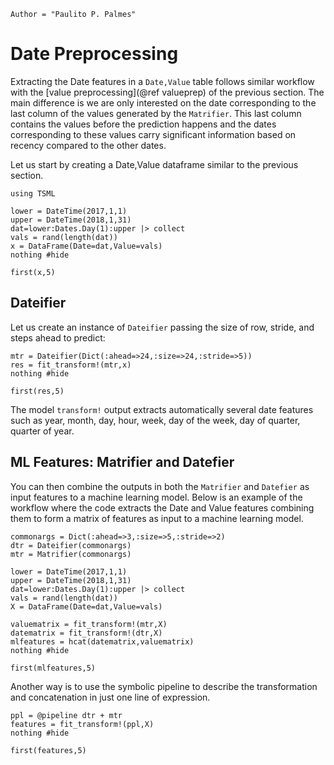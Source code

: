 ```@meta
Author = "Paulito P. Palmes"
```

# Date Preprocessing
Extracting the Date features in a `Date,Value` table follows
similar workflow with the [value preprocessing](@ref valueprep) 
of the previous section. The main difference 
is we are only interested on the
date corresponding to the last column of the values generated
by the `Matrifier`. This last column contains the values before 
the prediction happens and the dates corresponding to these
values carry significant information based on recency compared
to the other dates.

Let us start by creating a Date,Value dataframe similar to the previous section.

```@example dateifier
using TSML

lower = DateTime(2017,1,1)
upper = DateTime(2018,1,31)
dat=lower:Dates.Day(1):upper |> collect
vals = rand(length(dat))
x = DataFrame(Date=dat,Value=vals)
nothing #hide
```

```@repl dateifier
first(x,5)
```

## Dateifier
Let us create an instance of `Dateifier` passing the size of row,
stride, and steps ahead to predict:

```@example dateifier
mtr = Dateifier(Dict(:ahead=>24,:size=>24,:stride=>5))
res = fit_transform!(mtr,x)
nothing #hide
```

```@repl dateifier
first(res,5)
```

The model `transform!` output extracts automatically several date features
such as year, month, day, hour, week, day of the week, 
day of quarter, quarter of year.

## ML Features: Matrifier and Datefier 

You can then combine the outputs in both the `Matrifier` and `Datefier` 
as input features to a machine learning model. Below is an example of the
workflow where the code extracts the Date and Value features combining them
to form a matrix of features as input to a machine learning model.

```@example dateifier
commonargs = Dict(:ahead=>3,:size=>5,:stride=>2)
dtr = Dateifier(commonargs)
mtr = Matrifier(commonargs)

lower = DateTime(2017,1,1)
upper = DateTime(2018,1,31)
dat=lower:Dates.Day(1):upper |> collect
vals = rand(length(dat))
X = DataFrame(Date=dat,Value=vals)

valuematrix = fit_transform!(mtr,X)
datematrix = fit_transform!(dtr,X)
mlfeatures = hcat(datematrix,valuematrix)
nothing #hide
```
```@repl dateifier
first(mlfeatures,5)
```

Another way is to use the symbolic pipeline to
describe the transformation and concatenation in
just one line of expression.
```@example dateifier
ppl = @pipeline dtr + mtr
features = fit_transform!(ppl,X)
nothing #hide
```
```@repl dateifier
first(features,5)
```
